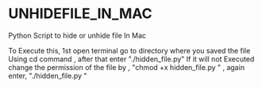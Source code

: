 # UNHIDEFILE_IN_MAC
Python Script to hide or unhide file In Mac

To Execute this,
1st open terminal 
go to directory where you saved the file Using cd command ,
after that enter  "./hidden_file.py"
If it will not Executed change the permission of the file by ,
"chmod +x hidden_file.py " ,
again enter,
"./hidden_file.py "
